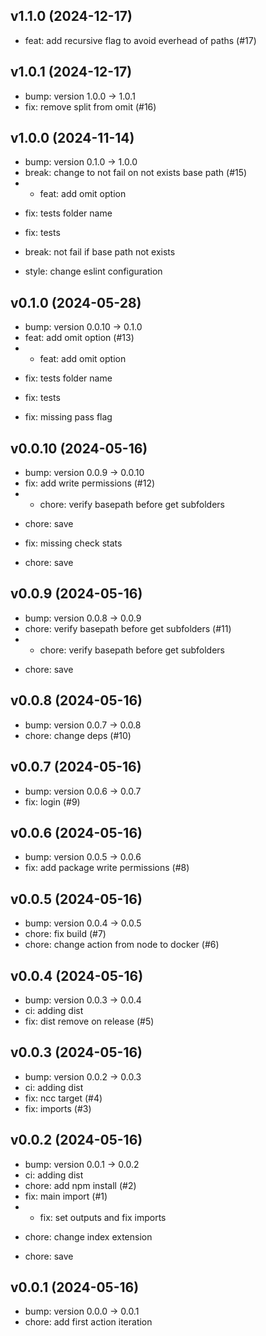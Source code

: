 ## v1.1.0 (2024-12-17)


- feat: add recursive flag to avoid everhead of paths (#17)

## v1.0.1 (2024-12-17)


- bump: version 1.0.0 → 1.0.1
- fix: remove split from omit (#16)

## v1.0.0 (2024-11-14)


- bump: version 0.1.0 → 1.0.0
- break: change to not fail on not exists base path (#15)
- * feat: add omit option

* fix: tests folder name

* fix: tests

* break: not fail if base path not exists

* style: change eslint configuration

## v0.1.0 (2024-05-28)


- bump: version 0.0.10 → 0.1.0
- feat: add omit option (#13)
- * feat: add omit option

* fix: tests folder name

* fix: tests

* fix: missing pass flag

## v0.0.10 (2024-05-16)


- bump: version 0.0.9 → 0.0.10
- fix: add write permissions (#12)
- * chore: verify basepath before get subfolders

* chore: save

* fix: missing check stats

* chore: save

## v0.0.9 (2024-05-16)


- bump: version 0.0.8 → 0.0.9
- chore: verify basepath before get subfolders (#11)
- * chore: verify basepath before get subfolders

* chore: save

## v0.0.8 (2024-05-16)


- bump: version 0.0.7 → 0.0.8
- chore: change deps (#10)

## v0.0.7 (2024-05-16)


- bump: version 0.0.6 → 0.0.7
- fix: login (#9)

## v0.0.6 (2024-05-16)


- bump: version 0.0.5 → 0.0.6
- fix: add package write permissions (#8)

## v0.0.5 (2024-05-16)


- bump: version 0.0.4 → 0.0.5
- chore: fix build (#7)
- chore: change action from node to docker (#6)

## v0.0.4 (2024-05-16)


- bump: version 0.0.3 → 0.0.4
- ci: adding dist
- fix: dist remove on release (#5)

## v0.0.3 (2024-05-16)


- bump: version 0.0.2 → 0.0.3
- ci: adding dist
- fix: ncc target (#4)
- fix: imports (#3)

## v0.0.2 (2024-05-16)


- bump: version 0.0.1 → 0.0.2
- ci: adding dist
- chore: add npm install (#2)
- fix: main import (#1)
- * fix: set outputs and fix imports

* chore: change index extension

* chore: save

## v0.0.1 (2024-05-16)


- bump: version 0.0.0 → 0.0.1
- chore: add first action iteration
